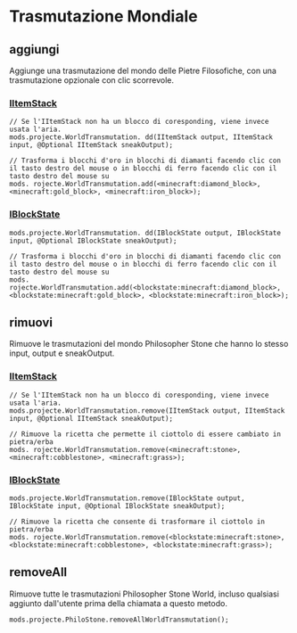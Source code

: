 # Trasmutazione Mondiale

## aggiungi

Aggiunge una trasmutazione del mondo delle Pietre Filosofiche, con una trasmutazione opzionale con clic scorrevole.

### [IItemStack](/Vanilla/Items/IItemStack/)

```zenscript
// Se l'IItemStack non ha un blocco di coresponding, viene invece usata l'aria.
mods.projecte.WorldTransmutation. dd(IItemStack output, IItemStack input, @Optional IItemStack sneakOutput);

// Trasforma i blocchi d'oro in blocchi di diamanti facendo clic con il tasto destro del mouse o in blocchi di ferro facendo clic con il tasto destro del mouse su 
mods. rojecte.WorldTransmutation.add(<minecraft:diamond_block>, <minecraft:gold_block>, <minecraft:iron_block>);
```

### [IBlockState](/Vanilla/Blocks/IBlockState/)

```zenscript
mods.projecte.WorldTransmutation. dd(IBlockState output, IBlockState input, @Optional IBlockState sneakOutput);

// Trasforma i blocchi d'oro in blocchi di diamanti facendo clic con il tasto destro del mouse o in blocchi di ferro facendo clic con il tasto destro del mouse su
mods. rojecte.WorldTransmutation.add(<blockstate:minecraft:diamond_block>, <blockstate:minecraft:gold_block>, <blockstate:minecraft:iron_block>);
```

## rimuovi

Rimuove le trasmutazioni del mondo Philosopher Stone che hanno lo stesso input, output e sneakOutput.

### [IItemStack](/Vanilla/Items/IItemStack/)

```zenscript
// Se l'IItemStack non ha un blocco di coresponding, viene invece usata l'aria.
mods.projecte.WorldTransmutation.remove(IItemStack output, IItemStack input, @Optional IItemStack sneakOutput);

// Rimuove la ricetta che permette il ciottolo di essere cambiato in pietra/erba
mods. rojecte.WorldTransmutation.remove(<minecraft:stone>, <minecraft:cobblestone>, <minecraft:grass>);
```

### [IBlockState](/Vanilla/Blocks/IBlockState/)

```zenscript
mods.projecte.WorldTransmutation.remove(IBlockState output, IBlockState input, @Optional IBlockState sneakOutput);

// Rimuove la ricetta che consente di trasformare il ciottolo in pietra/erba
mods. rojecte.WorldTransmutation.remove(<blockstate:minecraft:stone>, <blockstate:minecraft:cobblestone>, <blockstate:minecraft:grass>); 
```

## removeAll

Rimuove tutte le trasmutazioni Philosopher Stone World, incluso qualsiasi aggiunto dall'utente prima della chiamata a questo metodo.

```zenscript
mods.projecte.PhiloStone.removeAllWorldTransmutation();
```